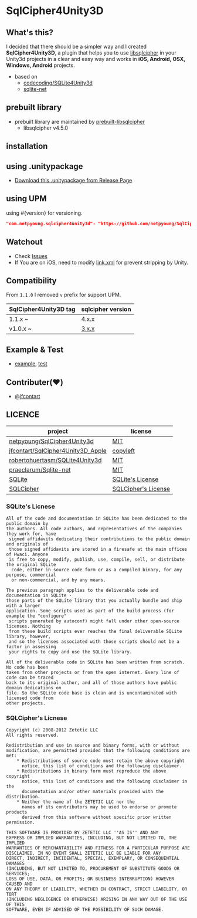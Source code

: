 # SqlCipher4Unity3D

## What's this?

 I decided that there should be a simpler way and I created **SqlCipher4Unity3D**, a plugin that helps you to use [libsqlcipher](https://github.com/sqlcipher/sqlcipher/) in your Unity3d projects in a clear and easy way and works in **iOS, Android, OSX, Windows, Android** projects.

- based on
  - [codecoding/SQLite4Unity3d](https://github.com/codecoding/SQLite4Unity3d)
  - [sqlite-net](https://github.com/praeclarum/sqlite-net)

## prebuilt library

- prebuilt library are maintained by [prebuilt-libsqlcipher](https://github.com/netpyoung/prebuilt-libsqlcipher)
  - libsqlcipher v4.5.0

## installation

## using .unitypackage

- [Download this .unitypackage from Release Page](https://github.com/netpyoung/SqlCipher4Unity3D/releases)

## using UPM

using #{version} for versioning.

``` json
"com.netpyoung.sqlcipher4unity3d": "https://github.com/netpyoung/SqlCipher4Unity3D.git?path=SqlCipher4Unity3D/Assets/SqlCipher4Unity3D#1.3.0"
```

## Watchout

- Check [Issues](https://github.com/netpyoung/SqlCipher4Unity3D/issues)
- If You are on iOS, need to modify [link.xml](https://docs.unity3d.com/Manual/iphone-playerSizeOptimization.html) for prevent stripping by Unity.

## Compatibility

From `1.1.0` I removed `v` prefix for support UPM.

| SqlCipher4Unity3D tag | sqlcipher version                                                                                               |
| --------------------- | --------------------------------------------------------------------------------------------------------------- |
| 1.1.x ~               | 4.x.x                                                                                                           |
| v1.0.x ~              | [3.x.x](https://github.com/netpyoung/SqlCipher4Unity3D/blob/2c642b3f0387dadfb4a145cb7236e99c9109fb94/README.md) |

## Example & Test

- [example](./SqlCipher4Unity3D/Assets/example/), [test](./SqlCipher4Unity3D/Assets/test/)

## Contributer(❤️)

- [@jfcontart](https://github.com/jfcontart)

## LICENCE

| project                                                                                   | license                                                                 |
| ----------------------------------------------------------------------------------------- | ----------------------------------------------------------------------- |
| [netpyoung/SqlCipher4Unity3d](./)                                                         | [MIT](./LICENSE)                                                        |
| [jfcontart/SqlCipher4Unity3D_Apple](https://github.com/jfcontart/SqlCipher4Unity3D_Apple) | [copyleft](https://github.com/jfcontart/SqlCipher4Unity3D_Apple)        |
| [robertohuertasm/SQLite4Unity3d](https://github.com/robertohuertasm/SQLite4Unity3d)       | [MIT](https://github.com/codecoding/SQLite4Unity3d/blob/master/LICENSE) |
| [praeclarum/Sqlite-net](https://github.com/praeclarum/sqlite-net)                         | [MIT](https://github.com/praeclarum/sqlite-net/blob/master/LICENSE.txt) |
| [SQLite](sqlite370_banner.gif)                                                            | [SQLite's License](https://sqlite.org/copyright.html)                   |
| [SQLCipher](https://www.zetetic.net/sqlcipher/)                                           | [SQLCipher's License](https://www.zetetic.net/sqlcipher/license/)       |

### SQLite's Licnese

``` license
All of the code and documentation in SQLite has been dedicated to the public domain by 
the authors. All code authors, and representatives of the companies they work for, have
 signed affidavits dedicating their contributions to the public domain and originals of 
 those signed affidavits are stored in a firesafe at the main offices of Hwaci. Anyone 
 is free to copy, modify, publish, use, compile, sell, or distribute the original SQLite
  code, either in source code form or as a compiled binary, for any purpose, commercial 
  or non-commercial, and by any means.

The previous paragraph applies to the deliverable code and documentation in SQLite - 
those parts of the SQLite library that you actually bundle and ship with a larger 
application. Some scripts used as part of the build process (for example the "configure"
 scripts generated by autoconf) might fall under other open-source licenses. Nothing 
 from these build scripts ever reaches the final deliverable SQLite library, however, 
 and so the licenses associated with those scripts should not be a factor in assessing 
 your rights to copy and use the SQLite library.

All of the deliverable code in SQLite has been written from scratch. No code has been 
taken from other projects or from the open internet. Every line of code can be traced 
back to its original author, and all of those authors have public domain dedications on 
file. So the SQLite code base is clean and is uncontaminated with licensed code from 
other projects.
```

### SQLCipher's Licnese

``` license
Copyright (c) 2008-2012 Zetetic LLC
All rights reserved.

Redistribution and use in source and binary forms, with or without
modification, are permitted provided that the following conditions are met:
    * Redistributions of source code must retain the above copyright
      notice, this list of conditions and the following disclaimer.
    * Redistributions in binary form must reproduce the above copyright
      notice, this list of conditions and the following disclaimer in the
      documentation and/or other materials provided with the distribution.
    * Neither the name of the ZETETIC LLC nor the
      names of its contributors may be used to endorse or promote products
      derived from this software without specific prior written permission.

THIS SOFTWARE IS PROVIDED BY ZETETIC LLC ''AS IS'' AND ANY
EXPRESS OR IMPLIED WARRANTIES, INCLUDING, BUT NOT LIMITED TO, THE IMPLIED
WARRANTIES OF MERCHANTABILITY AND FITNESS FOR A PARTICULAR PURPOSE ARE
DISCLAIMED. IN NO EVENT SHALL ZETETIC LLC BE LIABLE FOR ANY
DIRECT, INDIRECT, INCIDENTAL, SPECIAL, EXEMPLARY, OR CONSEQUENTIAL DAMAGES
(INCLUDING, BUT NOT LIMITED TO, PROCUREMENT OF SUBSTITUTE GOODS OR SERVICES;
LOSS OF USE, DATA, OR PROFITS; OR BUSINESS INTERRUPTION) HOWEVER CAUSED AND
ON ANY THEORY OF LIABILITY, WHETHER IN CONTRACT, STRICT LIABILITY, OR TORT
(INCLUDING NEGLIGENCE OR OTHERWISE) ARISING IN ANY WAY OUT OF THE USE OF THIS
SOFTWARE, EVEN IF ADVISED OF THE POSSIBILITY OF SUCH DAMAGE.
```

